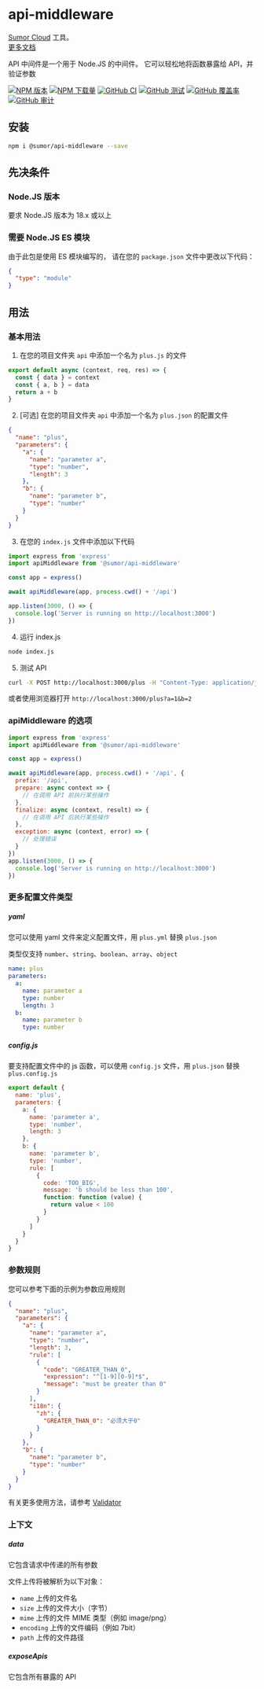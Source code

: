 # api-middleware

[Sumor Cloud](https://sumor.cloud) 工具。  
[更多文档](https://sumor.cloud/api-middleware)

API 中间件是一个用于 Node.JS 的中间件。
它可以轻松地将函数暴露给 API，并验证参数

[![NPM 版本](https://img.shields.io/npm/v/@sumor/api-middleware?logo=npm&label=NPM)](https://www.npmjs.com/package/@sumor/api-middleware)
[![NPM 下载量](https://img.shields.io/npm/dw/@sumor/api-middleware?logo=npm&label=Downloads)](https://www.npmjs.com/package/@sumor/api-middleware)
[![GitHub CI](https://img.shields.io/github/actions/workflow/status/sumor-cloud/api-middleware/ci.yml?logo=github&label=CI)](https://github.com/sumor-cloud/api-middleware/actions/workflows/ci.yml)
[![GitHub 测试](https://img.shields.io/github/actions/workflow/status/sumor-cloud/api-middleware/ut.yml?logo=github&label=Test)](https://github.com/sumor-cloud/api-middleware/actions/workflows/ut.yml)
[![GitHub 覆盖率](https://img.shields.io/github/actions/workflow/status/sumor-cloud/api-middleware/coverage.yml?logo=github&label=Coverage)](https://github.com/sumor-cloud/api-middleware/actions/workflows/coverage.yml)
[![GitHub 审计](https://img.shields.io/github/actions/workflow/status/sumor-cloud/api-middleware/audit.yml?logo=github&label=Audit)](https://github.com/sumor-cloud/api-middleware/actions/workflows/audit.yml)

## 安装

```bash
npm i @sumor/api-middleware --save
```

## 先决条件

### Node.JS 版本

要求 Node.JS 版本为 18.x 或以上

### 需要 Node.JS ES 模块

由于此包是使用 ES 模块编写的，
请在您的 `package.json` 文件中更改以下代码：

```json
{
  "type": "module"
}
```

## 用法

### 基本用法

1. 在您的项目文件夹 `api` 中添加一个名为 `plus.js` 的文件

```js
export default async (context, req, res) => {
  const { data } = context
  const { a, b } = data
  return a + b
}
```

2. [可选] 在您的项目文件夹 `api` 中添加一个名为 `plus.json` 的配置文件

```json
{
  "name": "plus",
  "parameters": {
    "a": {
      "name": "parameter a",
      "type": "number",
      "length": 3
    },
    "b": {
      "name": "parameter b",
      "type": "number"
    }
  }
}
```

3. 在您的 `index.js` 文件中添加以下代码

```javascript
import express from 'express'
import apiMiddleware from '@sumor/api-middleware'

const app = express()

await apiMiddleware(app, process.cwd() + '/api')

app.listen(3000, () => {
  console.log('Server is running on http://localhost:3000')
})
```

4. 运行 index.js

```bash
node index.js
```

5. 测试 API

```bash
curl -X POST http://localhost:3000/plus -H "Content-Type: application/json" -d '{"a": 1, "b": 2}'
```

或者使用浏览器打开 `http://localhost:3000/plus?a=1&b=2`

### apiMiddleware 的选项

```javascript
import express from 'express'
import apiMiddleware from '@sumor/api-middleware'

const app = express()

await apiMiddleware(app, process.cwd() + '/api', {
  prefix: '/api',
  prepare: async context => {
    // 在调用 API 前执行某些操作
  },
  finalize: async (context, result) => {
    // 在调用 API 后执行某些操作
  },
  exception: async (context, error) => {
    // 处理错误
  }
})
app.listen(3000, () => {
  console.log('Server is running on http://localhost:3000')
})
```

### 更多配置文件类型

##### yaml

您可以使用 yaml 文件来定义配置文件，用 `plus.yml` 替换 `plus.json`

类型仅支持 `number`、`string`、`boolean`、`array`、`object`

```yaml
name: plus
parameters:
  a:
    name: parameter a
    type: number
    length: 3
  b:
    name: parameter b
    type: number
```

##### config.js

要支持配置文件中的 js 函数，可以使用 `config.js` 文件，用 `plus.json` 替换 `plus.config.js`

```javascript
export default {
  name: 'plus',
  parameters: {
    a: {
      name: 'parameter a',
      type: 'number',
      length: 3
    },
    b: {
      name: 'parameter b',
      type: 'number',
      rule: [
        {
          code: 'TOO_BIG',
          message: 'b should be less than 100',
          function: function (value) {
            return value < 100
          }
        }
      ]
    }
  }
}
```

### 参数规则

您可以参考下面的示例为参数应用规则

```json
{
  "name": "plus",
  "parameters": {
    "a": {
      "name": "parameter a",
      "type": "number",
      "length": 3,
      "rule": [
        {
          "code": "GREATER_THAN_0",
          "expression": "^[1-9][0-9]*$",
          "message": "must be greater than 0"
        }
      ],
      "i18n": {
        "zh": {
          "GREATER_THAN_0": "必须大于0"
        }
      }
    },
    "b": {
      "name": "parameter b",
      "type": "number"
    }
  }
}
```

有关更多使用方法，请参考 [Validator](https://sumor.cloud/validator/)

### 上下文

##### data

它包含请求中传递的所有参数

文件上传将被解析为以下对象：

- `name` 上传的文件名
- `size` 上传的文件大小（字节）
- `mime` 上传的文件 MIME 类型（例如 image/png）
- `encoding` 上传的文件编码（例如 7bit）
- `path` 上传的文件路径

##### exposeApis

它包含所有暴露的 API
